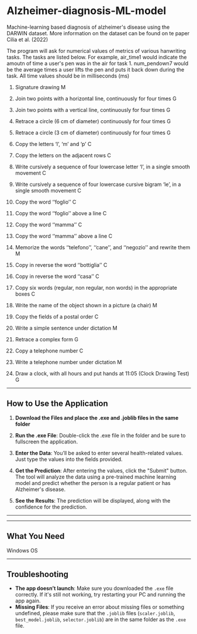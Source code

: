 # Alzheimer-diagnosis-ML-model
Machine-learning based diagnosis of alzheimer's disease using the DARWIN dataset. More information on the dataset can be found on te paper Cilia et al. (2022)


The program will ask for numerical values of metrics of various hanwriting tasks. The tasks are listed below.
For example, air_time1 would indicate the amoutn of time a user's pen was in the air for task 1. num_pendown7 would be the average times a user lifts the pen and puts it back down during the task.
All time values should be in milliseconds (ms)

1. Signature drawing M  

2. Join two points with a horizontal line, continuously for four times G  

3. Join two points with a vertical line, continuously for four times G  

4. Retrace a circle (6 cm of diameter) continuously for four times G  

5. Retrace a circle (3 cm of diameter) continuously for four times G  

6. Copy the letters ‘l’, ‘m’ and ‘p’ C  

7. Copy the letters on the adjacent rows C  

8. Write cursively a sequence of four lowercase letter ‘l’, in a single smooth movement C  

9. Write cursively a sequence of four lowercase cursive bigram ‘le’, in a single smooth movement C  

10. Copy the word ‘‘foglio’’ C  

11. Copy the word ‘‘foglio’’ above a line C  

12. Copy the word ‘‘mamma’’ C  

13. Copy the word ‘‘mamma’’ above a line C  

14. Memorize the words ‘‘telefono’’, ‘‘cane’’, and ‘‘negozio’’ and rewrite them M  

15. Copy in reverse the word ‘‘bottiglia’’ C  

16. Copy in reverse the word ‘‘casa’’ C  

17. Copy six words (regular, non regular, non words) in the appropriate boxes C  

18. Write the name of the object shown in a picture (a chair) M  

19. Copy the fields of a postal order C  

20. Write a simple sentence under dictation M  

21. Retrace a complex form G  

22. Copy a telephone number C  

23. Write a telephone number under dictation M  

24. Draw a clock, with all hours and put hands at 11:05 (Clock Drawing Test) G  



---

## How to Use the Application

1. **Download the Files and place the .exe and .joblib files in the same folder**
   
2. **Run the .exe File**: Double-click the .exe file in the folder and be sure to fullscreen the application.

3. **Enter the Data**: You’ll be asked to enter several health-related values. Just type the values into the fields provided.

4. **Get the Prediction**: After entering the values, click the "Submit" button. The tool will analyze the data using a pre-trained machine learning model and predict whether the person is a regular patient or has Alzheimer's disease.

5. **See the Results**: The prediction will be displayed, along with the confidence for the prediction.

---


---

## What You Need

Windows OS

---

## Troubleshooting

- **The app doesn’t launch**: Make sure you downloaded the `.exe` file correctly. If it's still not working, try restarting your PC and running the app again.
- **Missing Files**: If you receive an error about missing files or something undefined, please make sure that the `.joblib` files (`scaler.joblib`, `best_model.joblib`, `selector.joblib`) are in the same folder as the `.exe` file.

